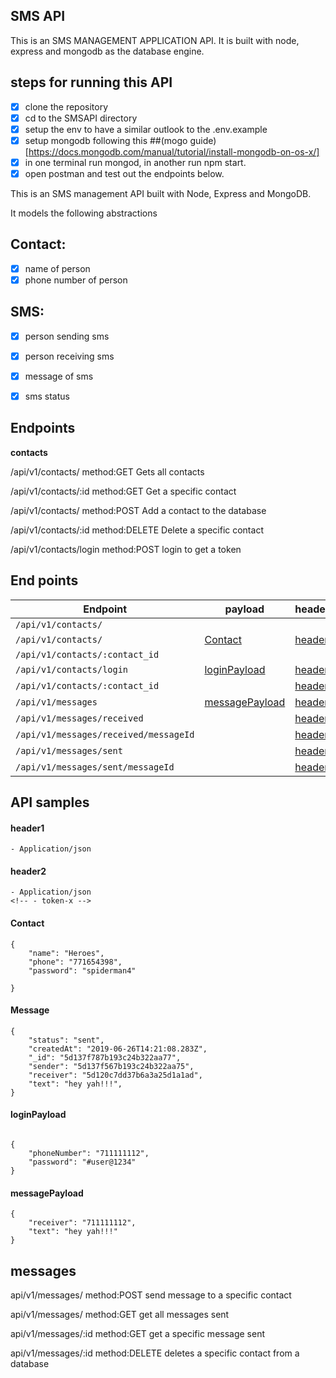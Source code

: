 ## SMS API

This is an SMS MANAGEMENT APPLICATION API.
It is built with node, express and mongodb as the database engine.

## steps for running this API
- [x] clone the repository
- [x] cd to the SMSAPI directory
- [x] setup the env to have a similar outlook to the .env.example
- [x] setup mongodb following this ##(mogo guide)[https://docs.mongodb.com/manual/tutorial/install-mongodb-on-os-x/]
- [x] in one terminal run mongod, in another run npm start.
- [x] open postman and test out the endpoints below.

This is an SMS management API built with Node, Express and MongoDB.


It models the following abstractions

## Contact:

- [x] name of person
- [x] phone number of person

## SMS:

- [x] person sending sms
- [x] person receiving sms
- [x] message of sms
- [x] sms status


## Endpoints
  
**contacts**


/api/v1/contacts/   method:GET   Gets all contacts 

/api/v1/contacts/:id  method:GET    Get a specific contact

/api/v1/contacts/ method:POST Add a contact to the database


/api/v1/contacts/:id  method:DELETE Delete a specific contact


/api/v1/contacts/login method:POST   login to get a token


## End points

| Endpoint                 | payload              | headers     | Method |
| -------------------------| -------------------- | ----------- | ------ |
| `/api/v1/contacts/`      |                      |             | `GET`
| `/api/v1/contacts/`      | [Contact](#Contact)  | [header1](#header) | `POST` |
| `/api/v1/contacts/:contact_id`   |                      |             | `GET`  |
| `/api/v1/contacts/login` | [loginPayload](#loginPayload)  | [header1](#header) | `POST` |
| `/api/v1/contacts/:contact_id` |           | [header2](#header2) | `DELETE` |
| `/api/v1/messages` | [messagePayload](#messagePayload)  | [header2](#header2) | `POST` |
| `/api/v1/messages/received` |            | [header2](#header2) | `GET` |
| `/api/v1/messages/received/messageId` |            | [header2](#header2) | `GET` |
| `/api/v1/messages/sent` |            | [header2](#header2) | `GET` |
| `/api/v1/messages/sent/messageId` |            | [header2](#header2) | `GET` |




## API samples

#### header1

```
- Application/json
```

#### header2

```
- Application/json
<!-- - token-x -->
```

#### Contact

```
{
	"name": "Heroes",
	"phone": "771654398",
	"password": "spiderman4"
	
}

```

#### Message 

```
{
    "status": "sent",
    "createdAt": "2019-06-26T14:21:08.283Z",
    "_id": "5d137f787b193c24b322aa77",
    "sender": "5d137f567b193c24b322aa75",
    "receiver": "5d120c7dd37b6a3a25d1a1ad",
    "text": "hey yah!!!",
}
```

#### loginPayload

```

{
	"phoneNumber": "711111112",
	"password": "#user@1234"
}

```

#### messagePayload

```
{
	"receiver": "711111112",
	"text": "hey yah!!!"
}
```





## messages

api/v1/messages/  method:POST send message to a specific contact

api/v1/messages/   method:GET get all messages sent

api/v1/messages/:id method:GET get a specific message sent

api/v1/messages/:id  method:DELETE deletes a specific contact from a database


